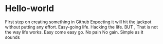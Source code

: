 # Hello-world
First step on creating something in Github
Expecting it will hit the jackpot without putting any effort. 
Easy-going life. Hacking the life. BUT , That is not the way life works. Easy come easy go. No pain No gain. Simple as it sounds
